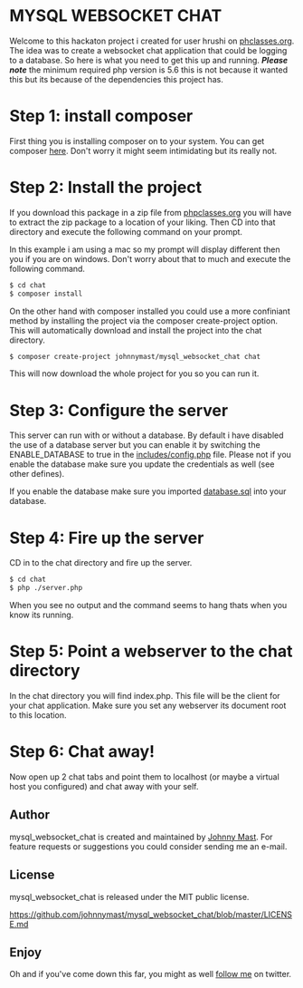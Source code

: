 # MYSQL WEBSOCKET CHAT

Welcome to this hackaton project i created for user hrushi on [phclasses.org](http://www.phpclasses.org/recommend/754-I-need-to-create-realtime-user-to-user-chat.html). The idea was to create a websocket chat application
that could be logging to a database. So here is what you need to get this up and running. ***Please note*** the minimum required php version is 5.6 this is not because it wanted this but its because of the dependencies this project has.


# Step 1: install composer

First thing you is installing composer on to your system. You can get composer [here](https://getcomposer.org/download/). Don't worry it might seem intimidating but its really not.

# Step 2: Install the project

If you download this package in a zip file from [phpclasses.org](http://www.phpclasses.org/package/9947-PHP-Websocket-starter-project.html) you will have to extract the zip package to a location of your liking. Then 
CD into that directory and execute the following command on your prompt.

In this example i am using a mac so my prompt will display different then you if you are on windows. Don't worry about that to much and execute the following command.


```bash
$ cd chat
$ composer install
```

On the other hand with composer installed you could use a more confiniant method by installing the project via the composer create-project option.
This will automatically download and install the project into the chat directory.

```bash
$ composer create-project johnnymast/mysql_websocket_chat chat
```

This will now download the whole project for you so you can run it.

# Step 3: Configure the server

This server can run with or without a database. By default i have disabled the use of a database server but you can enable it by switching the ENABLE_DATABASE to true
in the [includes/config.php](https://github.com/johnnymast/mysql_websocket_chat/blob/master/includes/config.php) file. Please not if you enable the database make sure you
update the credentials as well (see other defines).

If you enable the database make sure you imported [database.sql](https://github.com/johnnymast/mysql_websocket_chat/blob/master/database.sql) into your database.


# Step 4: Fire up the server

CD in to the chat directory and fire up the server.

```bash
$ cd chat
$ php ./server.php
```

When you see no output and the command seems to hang thats when you know its running.


# Step 5: Point a webserver to the chat directory

In the chat directory you will find index.php. This file will be the client for your chat application. Make sure you set any
webserver its document root to this location.

# Step 6: Chat away!

Now open up 2 chat tabs and point them to localhost (or maybe a virtual host you configured) and chat away with your self.



## Author

mysql_websocket_chat is created and maintained by [Johnny Mast](mailto:mastjohnny@gmail.com). For feature requests or suggestions you could consider sending me an e-mail.

## License

mysql_websocket_chat is released under the MIT public license.

<https://github.com/johnnymast/mysql_websocket_chat/blob/master/LICENSE.md>

## Enjoy

 Oh and if you've come down this far, you might as well [follow me](https://twitter.com/mastjohnny) on twitter.
 
